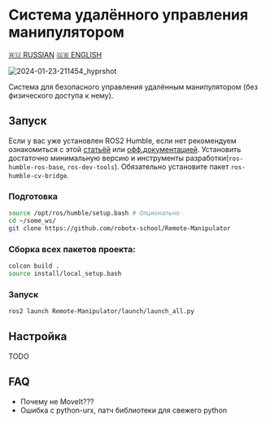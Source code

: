 # Система удалённого управления манипулятором
[🇷🇺 RUSSIAN](README.md)
[🇬🇧 ENGLISH](README.EN.md)

![2024-01-23-211454_hyprshot](https://github.com/robotx-school/Remote-Manipulator/assets/55328925/6466a09f-4f2c-40e0-974b-d5a06af8dd7f)

Система для безопасного управления удалённым манипулятором (без физического доступа к нему).

## Запуск
Если у вас уже установлен ROS2 Humble, если нет рекомендуем ознакомиться с этой [статьёй](https://habr.com/ru/articles/768048/) или [офф.документацией](https://docs.ros.org/en/humble/Installation/Ubuntu-Install-Debians.html). Установить достаточно минимальную версию и инструменты разработки(`ros-humble-ros-base`, `ros-dev-tools`). Обязательно установите пакет `ros-humble-cv-bridge`.

### Подготовка
```bash
source /opt/ros/humble/setup.bash # Опционально
cd ~/some_ws/
git clone https://github.com/robotx-school/Remote-Manipulator
```

### Сборка всех пакетов проекта:
```bash
colcon build .
source install/local_setup.bash
```

### Запуск
```bash
ros2 launch Remote-Manipulator/launch/launch_all.py
```

## Настройка
TODO

## FAQ
* Почему не MoveIt???
* Ошибка с python-urx, патч библиотеки для свежего python